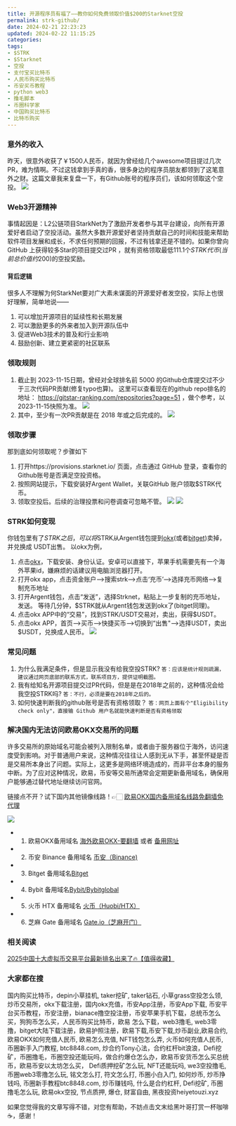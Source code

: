 ```yaml
---
title: 开源程序员有福了——教你如何免费领取价值$200的Starknet空投
permalink: strk-github/
date: 2024-02-21 22:23:23
updated: 2024-02-22 11:15:25
categories:  
tags:
- $STRK
- $Starknet
- 空投
- 支付宝买比特币
- 人民币购买比特币
- 币安买币教程
- python web3
- 撸毛脚本
- 币圈科学家
- 中国购买比特币
- 比特币购买
---
```


### 意外的收入
昨天，很意外收获了￥1500人民币，就因为曾经给几个awesome项目提过几次PR，难为情啊。不过这钱拿到手真的香，很多身边的程序员朋友都领到了这笔意外之财。这篇文章我来复盘一下，有Github账号的程序员们，该如何领取这个空投。
![](https://ac63e02.webp.li/strk-github-001.png)


### Web3开源精神
事情起因是：L2公链项目StarkNet为了激励开发者参与其平台建设，向所有开源爱好者启动了空投活动。虽然大多数开源爱好者坚持贡献自己的时间和技能来帮助软件项目发展和成长，不求任何预期的回报，不过有钱拿还是不错的。如果你曾向 GitHub 上获得较多Star的项目提交过PR ，就有资格领取最低111.1个$STRK代币(当前总价值约$200)的空投奖励。

#### 背后逻辑
很多人不理解为何StarkNet要对广大素未谋面的开源爱好者发空投，实际上也很好理解，简单地说——
1. 可以增加开源项目的延续性和长期发展
2. 可以激励更多的外来者加入到开源队伍中
3. 促进Web3技术的普及和行业影响
4. 鼓励创新、建立更紧密的社区联系

### 领取规则
1. 截止到 2023-11-15日期，曾经对全球排名前 5000 的Github仓库提交过不少于三次代码PR贡献(修复typo也算)。
   这里可以查看现在的github repo排名的地址： https://gitstar-ranking.com/repositories?page=51 ，做个参考，以2023-11-15快照为准。
![](https://ac63e02.webp.li/strk-github-002.png)
2. 其中，至少有一次PR贡献是在 2018 年或之后完成的。
![](https://ac63e02.webp.li/strk-github-003.png)

### 领取步骤
那到底如何领取呢？步骤如下
1. 打开https://provisions.starknet.io/ 页面，点击通过 GitHub 登录，查看你的Github账号是否满足空投资格。
2. 按照网站提示，下载安装好Argent Wallet，关联GitHub 账户领取$STRK代币。
3. 领取空投后。后续的治理投票和问卷调查可忽略不管。
![](https://ac63e02.webp.li/strk-github-004.png)
![](https://ac63e02.webp.li/strk-github-005.png)

### STRK如何变现
你钱包里有了$STRK之后，可以将$STRK从Argent钱包提到[okx](https://www.chouyi.kim/zh-hans/join/76527935)(或者[bitget](https://share.glassgs.com/u/GHRSJ68M))卖掉，并兑换成 USDT出售。
以okx为例，
1. 点击[okx](https://www.chouyi.kim/zh-hans/join/76527935)，下载安装、身份认证。安卓可以直接下，苹果手机需要先有一个海外苹果id，嫌麻烦的话建议用电脑浏览器打开。
2. 打开okx app，点击资金账户-->搜索strk-->点击‘充币’-->选择充币网络-->复制充币地址
3. 打开Argent钱包，点击“发送”，选择Strknet，粘贴上一步复制的充币地址，发送。
等待几分钟，$STRK就从Argent钱包发送到okx了(bitget同理)。
4. 点击okx APP中的“交易”，找到STRK/USDT交易对，卖出，获得$USDT。
5. 点击okx APP，首页-->买币-->快捷买币-->切换到“出售"-->选择USDT，卖出$USDT，兑换成人民币。
![](https://ac63e02.webp.li/strk-github-006.png)


### 常见问题
1. 为什么我满足条件，但是显示我没有给我空投STRK?
`答：应该是统计规则疏漏，建议通过网页底部的联系方式，联系项目方，提供证明截图。`
2. 我有给知名开源项目提交过PR代码，但是是在2018年之前的，这种情况会给我空投STRK吗?
`答：不行，必须是要在2018年之后的。`
3. 如何快速判断我的github账号是否有资格领取？
`答：网页上面有个"Eligibility check only"，直接输 Github 用户名就能快速判断是否有资格领取`


### 解决国内无法访问欧易OKX交易所的问题
许多交易所的原始域名可能会被列入限制名单，或者由于服务器位于海外，访问速度受到影响。对于普通用户来说，这种情况往往让人感到无从下手，甚至怀疑是否是交易所本身出了问题。实际上，这更多是网络环境造成的，而非平台本身的服务中断。为了应对这种情况，欧易，币安等交易所通常会定期更新备用域名，确保用户能够通过替代地址继续访问官网。

链接点不开？试下国内其他镜像线路！👉🏻 [欧易OKX国内备用域名线路免翻墙免代理](https://vlink.cc/okxcn)

[![](https://307e939.webp.li/20250812124552161.png)](https://vlink.cc/okxcn)


- 1. 欧易OKX备用域名 [海外欧易OKX-要翻墙](https://www.okx.com/zh-hans/join/76527935) 或者 [备用网址](https://www.chouyi.kim/zh-hans/join/76527935) 
- 2. 币安 Binance 备用域名 [币安（Binance)](https://binanceuz.co/zh-CN/register?ref=36457687)
- 3. Bitget 备用域名[Bitget](https://www.glassgs.com/zh-CN/referral/register?from=referral&clacCode=VRNEYUTR)
- 4. Bybit 备用域名[Bybit/Bybitglobal](https://www.bybitglobal.com/zh-MY/invite/?ref=VMKORMM)
- 5. 火币 HTX 备用域名 [火币（Huobi/HTX）](https://www.htx.com/invite/zh-cn/1f?invite_code=whf45223)
- 6. 芝麻 Gate 备用域名 [Gate.io（芝麻开门）](https://www.gateex.cc/zh/signup?ref_type=103&ref=A1ERAQ)

### 相关阅读
[2025中国十大虚拟币交易平台最新排名出来了🔥【值得收藏】](https://btc8848.com/top-10-exchanges/)


###  大家都在搜
国内购买比特币，depin小草挂机, taker挖矿, taker钻石, 小草grass空投怎么领, 炒币交易所，okx下载注册，国内okx充值，币安App注册，币安App下载, 币安平台买币教程，币安注册，bianace撸空投注册，币安苹果手机下载，总统币怎么买，狗狗币怎么买，人民币购买比特币，欧易 怎么下载，web3撸毛, web3零撸，bitget大陆下载注册，欧易护照注册，欧易下载,币安下载,炒币副业,欧易合约, 欧易OKX如何充值人民币, 欧易怎么充值, NFT钱包怎么弄, 火币如何充值人民币, 币圈新手入门教程, btc8848.com, 炒合约Tony心法，合约杠杆bit浪浪，Defi挖矿，币圈撸毛，币圈空投还能玩吗，做合约爆仓怎么办，欧易币安货币怎么买总统币，欧易币安以太坊怎么买， Defi质押挖矿怎么玩, NFT还能玩吗, we3空投撸毛, 币圈web3零撸怎么玩, 铭文怎么打, 符文怎么打, 币圈小白入门, 如何炒币, 炒币挣钱吗, 币圈新手教程btc8848.com, 炒币赚钱吗, 什么是合约杠杆, Defi挖矿, 币圈撸毛怎么玩, 欧易okx空投, 节点质押, 爆仓, 财富自由, 黑夜投资heiyetouzi.xyz

如果您觉得我的文章写得不错，对您有帮助，不妨点击文末给黑叶哥打赏一杯咖啡☕️，感谢！
